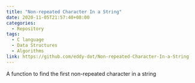 ```yaml
---
title: "Non-repeated Character In a String"
date: 2020-11-05T21:57:40+08:00
categories:
  - Repository
tags:
  - C language
  - Data Structures
  - Algorithms
link: https://github.com/eddy-dot/Non-repeated-Character-In-a-String
---
```


A function to find the first non-repeated character in a string

